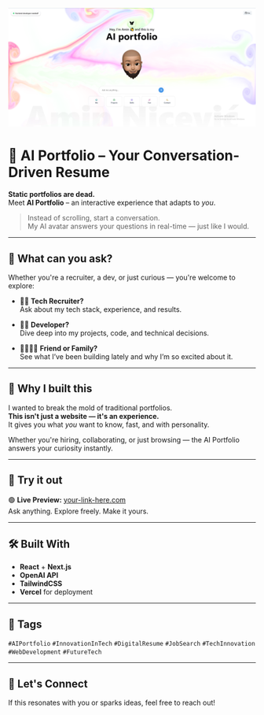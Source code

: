 <p align="center">
  <img src="assets/readme-photo.png" alt="AI Portfolio Preview" width="700"/>
</p>

# 🧠 AI Portfolio – Your Conversation-Driven Resume

**Static portfolios are dead.**  
Meet **AI Portfolio** – an interactive experience that adapts to *you*.

> Instead of scrolling, start a conversation.  
> My AI avatar answers your questions in real-time — just like I would.

---

## 💬 What can you ask?

Whether you're a recruiter, a dev, or just curious — you're welcome to explore:

- 🧑‍💼 **Tech Recruiter?**  
  Ask about my tech stack, experience, and results.

- 👨‍💻 **Developer?**  
  Dive deep into my projects, code, and technical decisions.

- 👨‍👩‍👧‍👦 **Friend or Family?**  
  See what I’ve been building lately and why I’m so excited about it.

---

## 🚀 Why I built this

I wanted to break the mold of traditional portfolios.  
**This isn't just a website — it's an experience.**  
It gives you what *you* want to know, fast, and with personality.

Whether you're hiring, collaborating, or just browsing — the AI Portfolio answers your curiosity instantly.

---

## 🔗 Try it out

🟢 **Live Preview:** [your-link-here.com](https://your-link-here.com)  
Ask anything. Explore freely. Make it yours.

---

## 🛠️ Built With

- **React** + **Next.js**  
- **OpenAI API**  
- **TailwindCSS**  
- **Vercel** for deployment

---

## 🔖 Tags

`#AIPortfolio` `#InnovationInTech` `#DigitalResume` `#JobSearch` `#TechInnovation` `#WebDevelopment` `#FutureTech`

---

## 👋 Let's Connect

If this resonates with you or sparks ideas, feel free to reach out!
